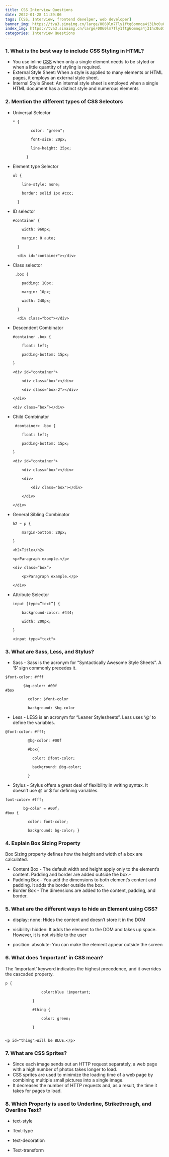 ```yaml
---
title: CSS Interview Questions
date: 2022-01-28 11:39:06
tags: [CSS, Interview, frontend develper, web developer]
banner_img: https://tva3.sinaimg.cn/large/0060lm7Tly1ftg6omnqa4j31hc0u010z.jpg
index_img: https://tva3.sinaimg.cn/large/0060lm7Tly1ftg6omnqa4j31hc0u010z.jpg
categories: Interview Questions
---
```


### 1. What is the best way to include CSS Styling in HTML?

- You use inline [CSS](https://www.simplilearn.com/11-css-secrets-rar400-article) when only a single element needs to be styled or when a little quantity of styling is required.
- External Style Sheet: When a style is applied to many elements or HTML pages, it employs an external style sheet.
- Internal Style Sheet: An internal style sheet is employed when a single HTML document has a distinct style and numerous elements

### 2. Mention the different types of CSS Selectors

- Universal Selector

  ```
  * {

          color: "green";

          font-size: 20px;

          line-height: 25px;

        }
  ```

- Element type Selector

  ```
  ul {

      line-style: none;

      border: solid 1px #ccc;

    }
  ```

- ID selector

  ```
  #container {

      width: 960px;

      margin: 0 auto;

    }

    <div id="container"></div>
  ```

- Class selector

  ```
   .box {

      padding: 10px;

      margin: 10px;

      width: 240px;

    }

    <div class="box"></div>
  ```

- Descendent Combinator

  ```
  #container .box {

      float: left;

      padding-bottom: 15px;

  }

  <div id="container">

      <div class="box"></div>

      <div class="box-2"></div>

  </div>

  <div class=”box”></div>
  ```

- Child Combinator

  ```
   #container> .box {

      float: left;

      padding-bottom: 15px;

  }

  <div id="container">

      <div class="box"></div>

      <div>

          <div class="box"></div>

      </div>

  </div>
  ```

- General Sibling Combinator

  ```
  h2 ~ p {

      margin-bottom: 20px;

  }

  <h2>Title</h2>

  <p>Paragraph example.</p>

  <div class=”box”>

      <p>Paragraph example.</p>

  </div>
  ```

- Attribute Selector

  ```
  input [type=”text”] {

      background-color: #444;

      width: 200px;

  }

  <input type="text">
  ```

### 3. What are Sass, Less, and Stylus?

- Sass - Sass is the acronym for “Syntactically Awesome Style Sheets”. A ‘$’ sign commonly precedes it.

```
$font-color: #fff

        $bg-color: #00f
#box

          color: $font-color

          background: $bg-color
```

- Less - LESS is an acronym for “Leaner Stylesheets”. Less uses ‘@’ to define the variables.

```
@font-color: #fff;

          @bg-color: #00f

          #box{

            color: @font-color;

            background: @bg-color;

          }
```

- Stylus - Stylus offers a great deal of flexibility in writing syntax. It doesn’t use @ or $ for defining variables.

```
font-color= #fff;

        bg-color = #00f;
#box {

          color: font-color;

          background: bg-color; }
```

### 4. Explain Box Sizing Property

Box Sizing property defines how the height and width of a box are calculated.

- Content Box - The default width and height apply only to the element’s content. Padding and border are added outside the box.-
- Padding Box - You add the dimensions to both element’s content and padding. It adds the border outside the box.
- Border Box - The dimensions are added to the content, padding, and border.

### 5. What are the different ways to hide an Element using CSS?

- display: none: Hides the content and doesn’t store it in the DOM

- visibility: hidden: It adds the element to the DOM and takes up space. However, it is not visible to the user

- position: absolute: You can make the element appear outside the screen

### 6. What does ‘Important’ in CSS mean?

The ‘important’ keyword indicates the highest precedence, and it overrides the cascaded property.

```
p {

                color:blue !important;

            }

            #thing {

                color: green;

            }


<p id="thing">Will be BLUE.</p>
```

### 7. What are CSS Sprites?

- Since each image sends out an HTTP request separately, a web page with a high number of photos takes longer to load.
- CSS sprites are used to minimize the loading time of a web page by combining multiple small pictures into a single image.
- It decreases the number of HTTP requests and, as a result, the time it takes for pages to load.

### 8. Which Property is used to Underline, Strikethrough, and Overline Text?

- text-style

- Text-type

- text-decoration

- Text-transform
